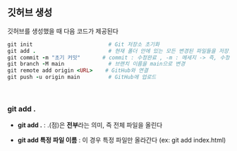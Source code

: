 ## 깃허브 생성 

깃허브를 생성했을 때 다음 코드가 제공된다 

```ruby
git init                        # Git 저장소 초기화
git add .                       # 현재 폴더 안에 있는 모든 변경된 파일들을 저장할 준비
git commit -m "초기 커밋"       # commit : 수정완료 , -m : 메세지 -> 즉, 수정하고 이 부분에 대한 설명을 의미
git branch -M main              # 브랜치 이름을 main으로 변경
git remote add origin <URL>    # GitHub와 연결
git push -u origin main         # GitHub에 업로드
```
<br/>

### git add .

- **git add .** : .(점)은 **전부**라는 의미, 즉 전체 파일을 올린다

- **git add 특정 파일 이름** : 이 경우 특정 파일만 올라간다 (ex: git add index.html)
